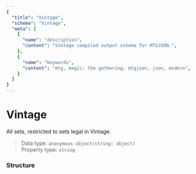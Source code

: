 ```yaml
---
{
  "title": "Vintage",
  "schema": "Vintage",
  "meta": [
    {
      "name": "description",
      "content": "Vintage compiled output schema for MTGJSON.",
    },
    {
      "name": "keywords",
      "content": "mtg, magic: the gathering, mtgjson, json, modern",
    }
  ]
}
---
```


# Vintage

All sets, restricted to sets legal in Vintage.

> Data type: `anonymous object(string: object)`  
> Property type: `string`  

### Structure

<GenerateTable/>